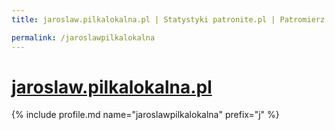 ```yaml
---
title: jaroslaw.pilkalokalna.pl | Statystyki patronite.pl | Patromierz

permalink: /jaroslawpilkalokalna
---
```


# [jaroslaw.pilkalokalna.pl](https://patronite.pl/jaroslawpilkalokalna)

{% include profile.md name="jaroslawpilkalokalna" prefix="j" %}
